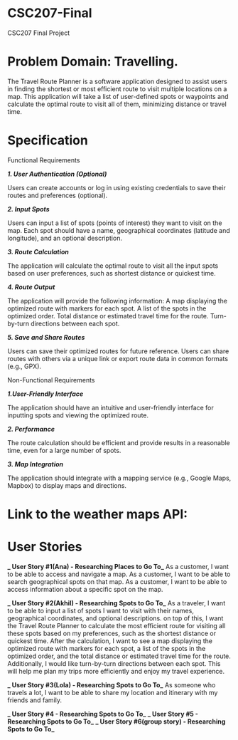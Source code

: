 # CSC207-Final
CSC207 Final Project

# Problem Domain: Travelling. 
The Travel Route Planner is a software application designed to assist users in finding the shortest or most efficient route to visit multiple locations on a map. This application will take a list of user-defined spots or waypoints and calculate the optimal route to visit all of them, minimizing distance or travel time.

# Specification
Functional Requirements

**_1. User Authentication (Optional)_**

Users can create accounts or log in using existing credentials to save their routes and preferences (optional).

**_2. Input Spots_**

Users can input a list of spots (points of interest) they want to visit on the map.
Each spot should have a name, geographical coordinates (latitude and longitude), and an optional description.

**_3. Route Calculation_**

The application will calculate the optimal route to visit all the input spots based on user preferences, such as shortest distance or quickest time.


**_4. Route Output_**

The application will provide the following information:
A map displaying the optimized route with markers for each spot.
A list of the spots in the optimized order.
Total distance or estimated travel time for the route.
Turn-by-turn directions between each spot.


_**5. Save and Share Routes**_

Users can save their optimized routes for future reference.
Users can share routes with others via a unique link or export route data in common formats (e.g., GPX).

Non-Functional Requirements

**_1.User-Friendly Interface_**

The application should have an intuitive and user-friendly interface for inputting spots and viewing the optimized route.

**_2. Performance_**

The route calculation should be efficient and provide results in a reasonable time, even for a large number of spots.

**_3. Map Integration_**

The application should integrate with a mapping service (e.g., Google Maps, Mapbox) to display maps and directions.


# Link to the weather maps API:


#  User Stories

**_ User Story #1(Ana) - Researching Places to Go To_**
As a customer, I want to be able to access and navigate a map.
As a customer, I want to be able to search geographical spots on that map.
As a customer, I want to be able to access information about a specific spot on the map.


**_ User Story #2(Akhil) - Researching Spots to Go To_**
As a traveler, I want to be able to input a list of spots I want to visit with their names, geographical coordinates, 
and optional descriptions. on top of this, I want the Travel Route Planner to calculate the most efficient route for 
visiting all these spots based on my preferences, such as the shortest distance or quickest time. After the calculation,
I want to see a map displaying the optimized route with markers for each spot, a list of the spots in the optimized 
order, and the total distance or estimated travel time for the route. Additionally, I would like turn-by-turn directions 
between each spot. This will help me plan my trips more efficiently and enjoy my travel experience.


**_ User Story #3(Lola) - Researching Spots to Go To_**
As someone who travels a lot, I want to be able to share my location and itinerary with my friends and family. 


**_ User Story #4 - Researching Spots to Go To_**
**_ User Story #5 - Researching Spots to Go To_**
**_ User Story #6(group story) - Researching Spots to Go To_**

